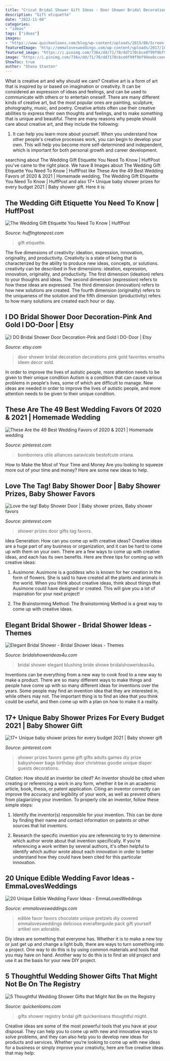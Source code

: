 ```yaml
---
title: "Cricut Bridal Shower Gift Ideas - Door Shower Bridal Decoration Decorations Pink Gold Favorites Wreaths Ideen Decor Sold"
description: "Gift etiquette"
date: "2022-11-08"
categories:
- "ideas"
tags: ["ideas"]
images:
- "https://www.quickenloans.com/blog/wp-content/uploads/2015/08/Screen-Shot-2015-08-13-at-9.56.07-PM.png"
featuredImage: "http://emmalovesweddings.com/wp-content/uploads/2017/10/Chocolate-Pretzels-edible-wedding-favor-ideas.jpg"
featured_image: "https://i.pinimg.com/736x/dd/71/70/dd7170cbce0f99f9bf99ee8cceed154a.jpg"
image: "https://i.pinimg.com/736x/dd/71/70/dd7170cbce0f99f9bf99ee8cceed154a.jpg"
ShowToc: true
author: "Shana Stanton"
---
```



What is creative art and why should we care?
Creative art is a form of art that is inspired by or based on imagination or creativity. It can be considered an expression of ideas and feelings, and can be used to communicate with others or to entertain oneself. There are many different kinds of creative art, but the most popular ones are painting, sculpture, photography, music, and poetry. Creative artists often use their creative abilities to express their own thoughts and feelings, and to make something that is unique and beautiful. There are many reasons why people should care about creative art, and they include the following: 
1) It can help you learn more about yourself. When you understand how other people's creative processes work, you can begin to develop your own. This will help you become more self-determined and independent, which is important for both personal growth and career development.

	

		
searching about The Wedding Gift Etiquette You Need To Know | HuffPost you've came to the right place. We have 8 Images about The Wedding Gift Etiquette You Need To Know | HuffPost like These Are the 49 Best Wedding Favors of 2020 &amp; 2021 | Homemade wedding, The Wedding Gift Etiquette You Need To Know | HuffPost and also 17+ Unique baby shower prizes for every budget 2021 | Baby shower gift. Here it is:
		
    
## The Wedding Gift Etiquette You Need To Know | HuffPost

<img loading=lazy src="https://s-i.huffpost.com/gen/1696891/images/o-WEDDING-GIFT-facebook.jpg" onerror="this.onerror=null;this.src='https://tse1.mm.bing.net/th?id=OIP.1Q3EPQNntX1LlwxuuT0OcwHaDt&amp;pid=15.1';" alt="The Wedding Gift Etiquette You Need To Know | HuffPost">

_Source: huffingtonpost.com_

>gift etiquette. 

	

The five dimensions of creativity: ideation, expression, innovation, originality, and productivity.
Creativity is a state of being that is characterized by the ability to produce new ideas, concepts, or solutions. creativity can be described in five dimensions: ideation, expression, innovation, originality, and productivity. The first dimension (ideation) refers to your thoughts and ideas. The second dimension (expression) refers to how these ideas are expressed. The third dimension (innovation) refers to how new solutions are created. The fourth dimension (originality) refers to the uniqueness of the solution and the fifth dimension (productivity) refers to how many solutions are created each hour or day.

    
## I DO Bridal Shower Door Decoration-Pink And Gold I DO-Door | Etsy

<img loading=lazy src="https://i.etsystatic.com/8740970/r/il/53e2dd/1020774999/il_794xN.1020774999_jd9a.jpg" onerror="this.onerror=null;this.src='https://tse4.mm.bing.net/th?id=OIP.L-6fGv5GArSgpZOfhUS4RwHaOF&amp;pid=15.1';" alt="I DO Bridal Shower Door Decoration-Pink and Gold I DO-Door | Etsy">

_Source: etsy.com_

>door shower bridal decoration decorations pink gold favorites wreaths ideen decor sold. 

	

In order to improve the lives of autistic people, more attention needs to be given to their unique condition
Autism is a condition that can cause various problems in people's lives, some of which are difficult to manage. New ideas are needed in order to improve the lives of autistic people, and more attention needs to be given to their unique condition.

    
## These Are The 49 Best Wedding Favors Of 2020 &amp; 2021 | Homemade Wedding

<img loading=lazy src="https://i.pinimg.com/736x/7e/82/78/7e82786e29635db36762d31875204d85.jpg" onerror="this.onerror=null;this.src='https://tse2.mm.bing.net/th?id=OIP.Fyf_uWBBvDek6dfaly3FMgHaKQ&amp;pid=15.1';" alt="These Are the 49 Best Wedding Favors of 2020 &amp; 2021 | Homemade wedding">

_Source: pinterest.com_

>bomboniera utile alliances saravicale bestofcute oriana. 

	

How to Make the Most of Your Time and Money
Are you looking to squeeze more out of your time and money? Here are some new ideas to help.

    
## Love The Tag! Baby Shower Door | Baby Shower Prizes, Baby Shower Favors

<img loading=lazy src="https://i.pinimg.com/736x/0e/61/23/0e61233f67789ea8e6d052050f688300.jpg" onerror="this.onerror=null;this.src='https://tse4.mm.bing.net/th?id=OIP.AK3Wft4Bv5Fh-2RfVKrZNQAAAA&amp;pid=15.1';" alt="Love the tag! Baby Shower Door | Baby shower prizes, Baby shower favors">

_Source: pinterest.com_

>shower prizes door gifts tag favors. 

	

Idea Generation: How can you come up with creative ideas?
Creative ideas are a huge part of any business or organization, and it can be hard to come up with them on your own. There are a few ways to come up with creative ideas, and each has its own benefits. Here are three tips for coming up with creative ideas:
1. Ausimone: Ausimone is a goddess who is known for her creation in the form of flowers. She is said to have created all the plants and animals in the world. When you think about creative ideas, think about things that Ausimone could have designed or created. This will give you a lot of inspiration for your next project!

2. The Brainstorming Method: The Brainstorming Method is a great way to come up with creative ideas.

    
## Elegant Bridal Shower - Bridal Shower Ideas - Themes

<img loading=lazy src="https://www.bridalshowerideas4u.com/wp-content/uploads/2016/03/elegant-bridal-shower-sweet-table.jpg" onerror="this.onerror=null;this.src='https://tse4.mm.bing.net/th?id=OIP.ukNDlrp42p0MRfUphTmryQHaE8&amp;pid=15.1';" alt="Elegant Bridal Shower - Bridal Shower Ideas - Themes">

_Source: bridalshowerideas4u.com_

>bridal shower elegant blushing bride showe bridalshowerideas4u. 

	

Inventions can be everything from a new way to cook food to a new way to make a product. There are so many different ways to make things and people have come up with so many different ideas for inventions over the years. Some people may find an invention idea that they are interested in, while others may not. The important thing is to find an idea that you think could be useful, and then come up with a plan on how to make it a reality.

    
## 17+ Unique Baby Shower Prizes For Every Budget 2021 | Baby Shower Gift

<img loading=lazy src="https://i.pinimg.com/736x/dd/71/70/dd7170cbce0f99f9bf99ee8cceed154a.jpg" onerror="this.onerror=null;this.src='https://tse3.mm.bing.net/th?id=OIP.AhXfeLzLctc4SCkO_AQCZwHaJ3&amp;pid=15.1';" alt="17+ Unique baby shower prizes for every budget 2021 | Baby shower gift">

_Source: pinterest.com_

>shower prizes favors game gift gifts adults games diy prize babyshower bags birthday door christmas goodie unique diaper guests decorations. 

	

Citation: How should an inventor be cited?
An inventor should be cited when creating or referencing a work in any form, whether it be in an academic article, book, thesis, or patent application. Citing an inventor correctly can improve the accuracy and legibility of your work, as well as prevent others from plagiarizing your invention. To properly cite an inventor, follow these simple steps:
1. Identify the inventor(s) responsible for your invention. This can be done by finding their name and contact information on patents or other sources that list inventors.

2. Research the specific invention you are referencing to try to determine which author wrote about that invention specifically. If you're referencing a work written by several authors, it's often helpful to identify which author wrote about each innovation in order to better understand how they could have been cited for this particular innovation.


    
## 20 Unique Edible Wedding Favor Ideas - EmmaLovesWeddings

<img loading=lazy src="http://emmalovesweddings.com/wp-content/uploads/2017/10/Chocolate-Pretzels-edible-wedding-favor-ideas.jpg" onerror="this.onerror=null;this.src='https://tse2.mm.bing.net/th?id=OIP.6MNATRNLH-WfUqj33xWUUAHaKu&amp;pid=15.1';" alt="20 Unique Edible Wedding Favor Ideas - EmmaLovesWeddings">

_Source: emmalovesweddings.com_

>edible favor favors chocolate unique pretzels diy covered emmalovesweddings delicious everafterguide pack gift yourself artikel von adorable. 

	

Diy ideas are something that everyone has. Whether it is to make a new toy or just get up and change a light bulb, there are ways to turn something into a project. One way to do this is by using common materials and tools that you may have on hand. Another way to do this is to find an old project and use it as the basis for your new DIY project.

    
## 5 Thoughtful Wedding Shower Gifts That Might Not Be On The Registry

<img loading=lazy src="https://www.quickenloans.com/blog/wp-content/uploads/2015/08/Screen-Shot-2015-08-13-at-9.56.07-PM.png" onerror="this.onerror=null;this.src='https://tse4.mm.bing.net/th?id=OIP.hCEHj7c2hbyabnxaNJEv2gHaLH&amp;pid=15.1';" alt="5 Thoughtful Wedding Shower Gifts that Might Not Be on the Registry">

_Source: quickenloans.com_

>gifts shower registry bridal gift quickenloans thoughtful might. 

	

Creative ideas are some of the most powerful tools that you have at your disposal. They can help you to come up with new and innovative ways to solve problems, and they can also help you to develop new ideas for products and services. Whether you’re looking to come up with new ideas for a business or simply improve your creativity, here are five creative ideas that may help: 

